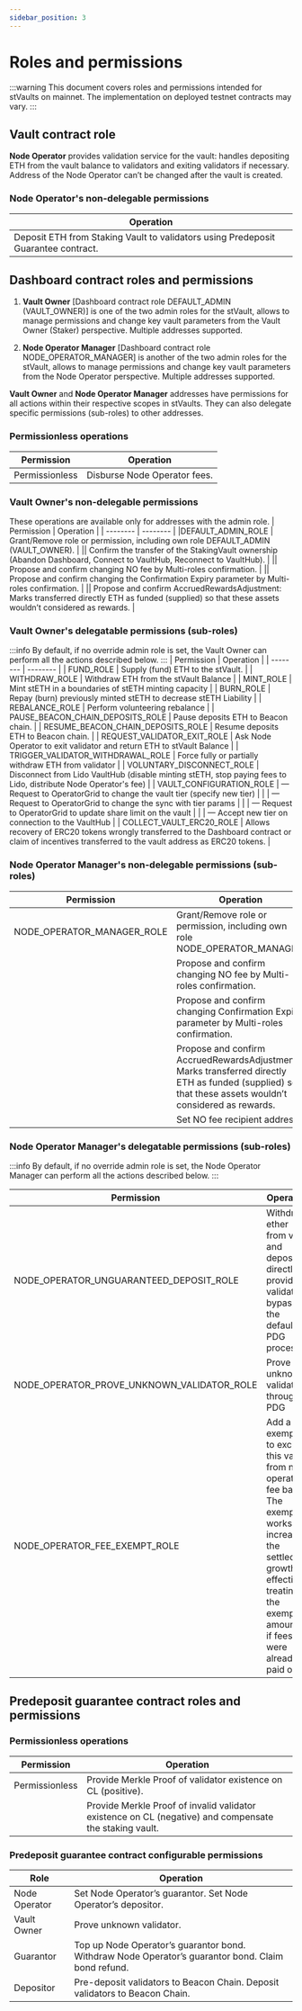 ```yaml
---
sidebar_position: 3
---
```


# Roles and permissions
:::warning
This document covers roles and permissions intended for stVaults on mainnet. The implementation on deployed testnet contracts may vary.
:::
## Vault contract role

**Node Operator** provides validation service for the vault: handles depositing ETH from the vault balance to validators and exiting validators if necessary. Address of the Node Operator can’t be changed after the vault is created.

### Node Operator's non-delegable permissions
| Operation |
| -------- |
| Deposit ETH from Staking Vault to validators using Predeposit Guarantee contract. |

## Dashboard contract roles and permissions

1. **Vault Owner** [Dashboard contract role DEFAULT_ADMIN (VAULT_OWNER)] is one of the two admin roles for the stVault, allows to manage permissions and change key vault parameters from the Vault Owner (Staker) perspective. Multiple addresses supported.

2. **Node Operator Manager** [Dashboard contract role NODE_OPERATOR_MANAGER] is another of the two admin roles for the stVault, allows to manage permissions and change key vault parameters from the Node Operator perspective. Multiple addresses supported.

**Vault Owner** and **Node Operator Manager** addresses have permissions for all actions within their respective scopes in stVaults. They can also delegate specific permissions (sub-roles) to other addresses.
 
### Permissionless operations

| Permission | Operation |
| -------- | -------- |
|Permissionless | Disburse Node Operator fees. |

### Vault Owner's non-delegable permissions
These operations are available only for addresses with the admin role. 
| Permission | Operation |
| -------- | -------- |
|DEFAULT_ADMIN_ROLE | Grant/Remove role or permission, including own role DEFAULT_ADMIN (VAULT_OWNER). |
|| Confirm the transfer of the StakingVault ownership (Abandon Dashboard, Connect to VaultHub, Reconnect to VaultHub). |
|| Propose and confirm changing NO fee by Multi-roles confirmation. |
|| Propose and confirm changing the Confirmation Expiry parameter by Multi-roles confirmation. |
|| Propose and confirm AccruedRewardsAdjustment: Marks transferred directly ETH as funded (supplied) so that these assets wouldn’t considered as rewards. |


### Vault Owner's delegatable permissions (sub-roles)
:::info
By default, if no override admin role is set, the Vault Owner can perform all the actions described below.
:::
| Permission | Operation |
| -------- | -------- |
| FUND_ROLE | Supply (fund) ETH to the stVault. |
| WITHDRAW_ROLE | Withdraw ETH from the stVault Balance |
| MINT_ROLE | Mint stETH in a boundaries of stETH minting capacity |
| BURN_ROLE | Repay (burn) previously minted stETH to decrease stETH Liability |
| REBALANCE_ROLE | Perform volunteering rebalance |
| PAUSE_BEACON_CHAIN_DEPOSITS_ROLE | Pause deposits ETH to Beacon chain. |
| RESUME_BEACON_CHAIN_DEPOSITS_ROLE | Resume deposits ETH to Beacon chain. |
| REQUEST_VALIDATOR_EXIT_ROLE | Ask Node Operator to exit validator and return ETH to stVault Balance |
| TRIGGER_VALIDATOR_WITHDRAWAL_ROLE | Force fully or partially withdraw ETH from validator |
| VOLUNTARY_DISCONNECT_ROLE | Disconnect from Lido VaultHub (disable minting stETH, stop paying fees to Lido, distribute Node Operator's fee) |
| VAULT_CONFIGURATION_ROLE | — Request to OperatorGrid to change the vault tier (specify new tier) |
| | — Request to OperatorGrid to change the sync with tier params |
| | — Request to OperatorGrid to update share limit on the vault |
| | — Accept new tier on connection to the VaultHub |
| COLLECT_VAULT_ERC20_ROLE |  Allows recovery of ERC20 tokens wrongly transferred to the Dashboard contract or claim of incentives transferred to the vault address as ERC20 tokens. |


### Node Operator Manager's non-delegable permissions (sub-roles)
| Permission | Operation |
| -------- | -------- |
|NODE_OPERATOR_MANAGER_ROLE| Grant/Remove role or permission, including own role NODE_OPERATOR_MANAGER. |
|| Propose and confirm changing NO fee by Multi-roles confirmation. |
|| Propose and confirm changing Confirmation Expiry parameter by Multi-roles confirmation. |
|| Propose and confirm AccruedRewardsAdjustment: Marks transferred directly ETH as funded (supplied) so that these assets wouldn’t considered as rewards. |
|| Set NO fee recipient address. |

### Node Operator Manager's delegatable permissions (sub-roles)
:::info
By default, if no override admin role is set, the Node Operator Manager can perform all the actions described below.
:::

| Permission | Operation |
| -------- | -------- |
| NODE_OPERATOR_UNGUARANTEED_DEPOSIT_ROLE | Withdraw ether from vault and deposits directly to provided validators bypassing the default PDG process |
| NODE_OPERATOR_PROVE_UNKNOWN_VALIDATOR_ROLE | Prove unknown validators through PDG |
| NODE_OPERATOR_FEE_EXEMPT_ROLE | Add a fee exemption to exclude this value from node operator fee base. The exemption works by increasing the settled growth, effectively treating the exempted amount as if fees were already paid on it. |


## Predeposit guarantee contract roles and permissions

### Permissionless operations
| Permission | Operation |
| -------- | -------- |
|Permissionless | Provide Merkle Proof of validator existence on CL (positive). |
| | Provide Merkle Proof of invalid validator existence on CL (negative) and compensate the staking vault. |

### Predeposit guarantee contract configurable permissions

| Role | Operation |
| -------- | -------- |
| Node Operator | Set Node Operator’s guarantor. Set Node Operator’s depositor. |
| Vault Owner | Prove unknown validator. |
| Guarantor | Top up Node Operator’s guarantor bond. Withdraw Node Operator’s guarantor bond. Claim bond refund. |
| Depositor | Pre-deposit validators to Beacon Chain. Deposit validators to Beacon Chain. |
